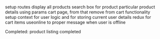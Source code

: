 setup routes
display all products
search box for product
particular product details using params
cart page, from that remove from cart functionality
setup context for user logic and for storing current user details
redux for cart items
useonline to proper message when user is offline


Completed: 
product listing completed